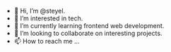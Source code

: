 - 👋 Hi, I’m @steyel.
- 👀 I’m interested in tech.
- 🌱 I’m currently learning frontend web development.
- 💞️ I’m looking to collaborate on interesting projects.
- 📫 How to reach me ...

<!---
steyel/steyel is a ✨ special ✨ repository because its `README.md` (this file) appears on your GitHub profile.
You can click the Preview link to take a look at your changes.
--->
